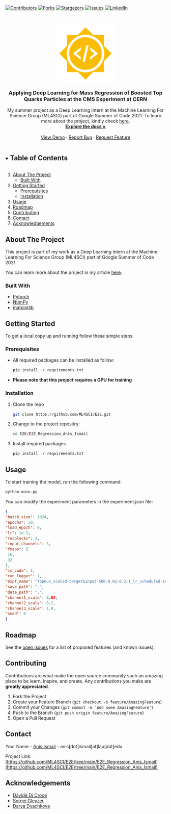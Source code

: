 <!-- PROJECT SHIELDS -->
[![Contributors][contributors-shield]][contributors-url]
[![Forks][forks-shield]][forks-url]
[![Stargazers][stars-shield]][stars-url]
[![Issues][issues-shield]][issues-url]
[![LinkedIn][linkedin-shield]][linkedin-url]

<!--[![MIT License][license-shield]][license-url] -->

<!-- PROJECT LOGO -->
<br />
<p align="center">
  <img src="images/gsoc.png" alt="GSOC logo" align="center">
  <h3 align="center">Applying Deep Learning for Mass Regression of Boosted Top Quarks Particles at the CMS Experiment at CERN</h3>

  <p align="center">
My summer project as a Deep Learning Intern at the Machine Learning For Science Group (ML4SCI) part of Google Summer of Code 2021. To learn more about the project, kindly check <a href="https://summerofcode.withgoogle.com/dashboard/project/4649838060240896/overview/">here</a>.
    <br />
    <a href="https://github.com/ML4SCI/E2E/tree/main/E2E_Regression_Anis_Ismail"><strong>Explore the docs »</strong></a>
    <br />
    <br />
    <a href="https://github.com/ML4SCI/E2E/tree/main/E2E_Regression_Anis_Ismail">View Demo</a>
    ·
    <a href="https://github.com/ML4SCI/E2E/issues">Report Bug</a>
    ·
    <a href="https://github.com/ML4SCI/E2E/issues">Request Feature</a>
  </p>
</p>


<!-- TABLE OF CONTENTS -->
<details open="open">
  <summary><h2 style="display: inline-block">Table of Contents</h2></summary>
  <ol>
    <li>
      <a href="#about-the-project">About The Project</a>
      <ul>
        <li><a href="#built-with">Built With</a></li>
      </ul>
    </li>
    <li>
      <a href="#getting-started">Getting Started</a>
      <ul>
        <li><a href="#prerequisites">Prerequisites</a></li>
        <li><a href="#installation">Installation</a></li>
      </ul>
    </li>
    <li><a href="#usage">Usage</a></li>
    <li><a href="#roadmap">Roadmap</a></li>
    <li><a href="#contributing">Contributing</a></li>
   <!-- <li><a href="#license">License</a></li> -->
    <li><a href="#contact">Contact</a></li>
    <li><a href="#acknowledgements">Acknowledgements</a></li>
  </ol>
</details>



<!-- ABOUT THE PROJECT -->
## About The Project
This project is part of my work as a Deep Learning Intern at the Machine Learning For Science Group (ML4SCI) part of Google Summer of Code 2021.

You can learn more about the project in my article [here]().

### Built With

* [Pytorch](https://pytorch.org/)
* [NumPy](https://numpy.org/)
* [matplotlib](https://matplotlib.org/)


<!-- GETTING STARTED -->
## Getting Started

To get a local copy up and running follow these simple steps.

### Prerequisites

* All required packages can be installed as follow:
  ```sh
  pip install -r requirements.txt
  ```
* **Please note that this project requires a GPU for training**
### Installation

1. Clone the repo
   ```sh
   git clone https://github.com/ML4SCI/E2E.git
   ```
2. Change to the project repositry:
   ```sh
   cd E2E/E2E_Regression_Anis_Ismail

   ```

3. Install required packages
   ```sh
   pip install -r requirements.txt
   ```

<!-- USAGE EXAMPLES -->
## Usage

To start training the model, run the following command:
   ```sh
   python main.py
   ```
You can modify the experiment parameters in the experiment.json file:
   ```json
{
  "batch_size": 1024,
  "epochs": 50,
  "load_epoch": 0,
  "lr": 1e-3,
  "resblocks": 3,
  "input_channels": 3,
  "fmaps": [
    16,
    32
  ],
  "is_cuda": 1,
  "run_logger": 1,
  "expt_name": "TopGun_scaled-target&input-500-0.02-0.2-1_lr_scheduled-1e-3",
  "save_path": ".",
  "data_path": ".",
  "channel1_scale": 0.02,
  "channel2_scale": 0.2,
  "channel3_scale": 1.0,
  "seed": 0
}
   ```

<!-- ROADMAP -->
## Roadmap


See the [open issues](https://github.com/github_username/repo_name/issues) for a list of proposed features (and known issues).



<!-- CONTRIBUTING -->
## Contributing

Contributions are what make the open source community such an amazing place to be learn, inspire, and create. Any contributions you make are **greatly appreciated**.

1. Fork the Project
2. Create your Feature Branch (`git checkout -b feature/AmazingFeature`)
3. Commit your Changes (`git commit -m 'Add some AmazingFeature'`)
4. Push to the Branch (`git push origin feature/AmazingFeature`)
5. Open a Pull Request



<!-- LICENSE 
## License

Distributed under the MIT License. See `LICENSE` for more information.
-->


<!-- CONTACT -->
## Contact

Your Name - [Anis Ismail](https://linkedin.com/in/anisdimail) - anis[dot]ismail[at]lau[dot]edu

Project Link: [https://github.com/ML4SCI/E2E/tree/main/E2E_Regression_Anis_Ismail](https://github.com/ML4SCI/E2E/tree/main/E2E_Regression_Anis_Ismail)



<!-- ACKNOWLEDGEMENTS -->
## Acknowledgements

* [Davide Di Croce](https://ch.linkedin.com/in/davide-di-croce-2840961a3)
* [Sergei Gleyzer](https://www.linkedin.com/in/sergei-v-gleyzer-a72b772)
* [Darya Dyachkova](https://www.linkedin.com/in/darya-dyachkova)





<!-- MARKDOWN LINKS & IMAGES -->
<!-- https://www.markdownguide.org/basic-syntax/#reference-style-links -->
[contributors-shield]: https://img.shields.io/github/contributors/ML4SCI/E2E.svg?style=for-the-badge
[contributors-url]: https://github.com/ML4SCI/E2E/graphs/contributors
[forks-shield]: https://img.shields.io/github/forks/ML4SCI/E2E.svg?style=for-the-badge
[forks-url]: https://github.com/ML4SCI/E2E/network/members
[stars-shield]: https://img.shields.io/github/stars/ML4SCI/E2E.svg?style=for-the-badge
[stars-url]: https://github.com/ML4SCI/E2E/stargazers
[issues-shield]: https://img.shields.io/github/issues/ML4SCI/E2E.svg?style=for-the-badge
[issues-url]: https://github.com/ML4SCI/E2E/issues
[linkedin-shield]: https://img.shields.io/badge/-LinkedIn-black.svg?style=for-the-badge&logo=linkedin&colorB=555
[linkedin-url]: https://linkedin.com/in/anisdimail
<!--[license-shield]: https://img.shields.io/github/license/github_username/repo.svg?style=for-the-badge
[license-url]: https://github.com/github_username/repo_name/blob/master/LICENSE.txt -->
